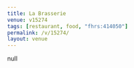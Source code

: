 ```yaml
---
title: La Brasserie
venue: v15274
tags: [restaurant, food, "fhrs:414050"]
permalink: /v/15274/
layout: venue
---
```

null